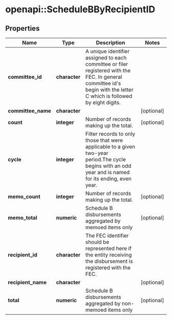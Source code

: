# openapi::ScheduleBByRecipientID


## Properties
Name | Type | Description | Notes
------------ | ------------- | ------------- | -------------
**committee_id** | **character** |  A unique identifier assigned to each committee or filer registered with the FEC. In general committee id&#39;s begin with the letter C which is followed by eight digits.  | 
**committee_name** | **character** |  | [optional] 
**count** | **integer** |  Number of records making up the total.  | [optional] 
**cycle** | **integer** |  Filter records to only those that were applicable to a given two-year period.The cycle begins with an odd year and is named for its ending, even year.  | 
**memo_count** | **integer** |  Number of records making up the total.  | [optional] 
**memo_total** | **numeric** |  Schedule B disbursements aggregated by memoed items only  | [optional] 
**recipient_id** | **character** | The FEC identifier should be represented here if the entity receiving the disbursement is registered with the FEC. | 
**recipient_name** | **character** |  | [optional] 
**total** | **numeric** |  Schedule B disbursements aggregated by non-memoed items only  | [optional] 


